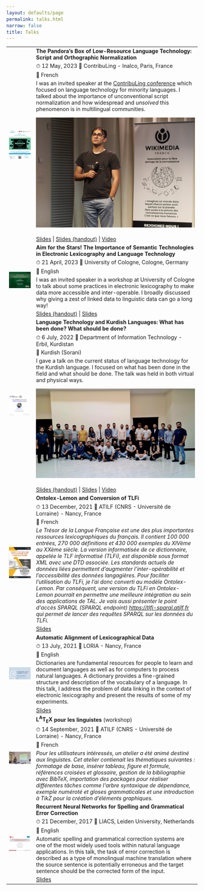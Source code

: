 ```yaml
---
layout: defaults/page
permalink: talks.html
narrow: false
title: Talks
---
```



<html>
<head>
		<style>
		.revcap {
		display: inline-block;
		text-transform: uppercase;
		-webkit-transform: rotateY(180deg);
		-moz-transform: rotateY(180deg);
		-ms-transform: rotateY(180deg);
		transform: rotateY(180deg);
		}
		</style>
</head>

<body>



<div class="container">
  <div class="row">
    <div class="col-12">
		<table class="table table-image table-responsive">
		  <tbody>
		  	<tr>
		      <td class="w-25" rowspan="5">
			      <a href="/docs/images/ContribuLing_2023_Poster.jpg" target="_blank"><img src="/docs/images/ContribuLing_2023_Poster.jpg" class="img-fluid img-thumbnail" alt="Sina Ahmadi's talk at ContribuLing 2023 about unconventional script normalization"></a>
		      </td>
		      <td><b>The Pandora’s Box of Low-Resource Language Technology: Script and Orthographic Normalization</b></td>
		    </tr>
		    <tr>
			    <td>⏱ 12 May, 2023 📍 ContribuLing - Inalco, Paris, France</td>
			  </tr>
		    <tr>
			    <td>
			    	📝 French
					</td>
			  </tr>
			  <tr>
			    <td>
			    	I was an invited speaker at the <a href="https://meta.wikimedia.org/wiki/ContribuLing_2023" target="_blank">ContribuLing conference</a> which focused on language technology for minority languages. I talked about the importance of unconventional script normalization and how widespread and <i>unsolved</i> this phenomenon is in multilingual communities. 
			    <p>
			    	<a href="/docs/pictures/ContribuLing_2023_Sina_Ahmadi.jpg" target="_blank"><img src="/docs/pictures/ContribuLing_2023_Sina_Ahmadi.jpg" class="img-fluid img-thumbnail" alt="Contribuling 2023 Sina Ahmadi"></a>
			   	</p>
			   	</td>
			  </tr>
			  <tr>
			  	<td>
			  	<a href="docs/slides/ContribuLing2023-Sina.pdf" target="_blank">Slides</a>
				  | 
					<a href="docs/slides/ContribuLing2023-Sina_handout.pdf" target="_blank">Slides (handout)</a>
					|
					<a href="https://www.youtube.com/live/cYs9P1xuC9E?feature=share&t=24442" target="_blank">Video</a>
					</td>
			  </tr>
		  	<tr>
		      <td class="w-25" rowspan="5">
			      <a href="/docs/images/talk_Cologne_2023.png" target="_blank"><img src="/docs/images/talk_Cologne_2023.png" class="img-fluid img-thumbnail" alt="Sina Ahmadi's talk at University of Cologne"></a>
		      </td>
		      <td><b>Aim for the Stars! The Importance of Semantic Technologies in Electronic Lexicography and Language Technology</b></td>
		    </tr>
		    <tr>
			    <td>⏱ 21 April, 2023 📍 University of Cologne, Cologne, Germany</td>
			  </tr>
		    <tr>
			    <td>
			    	📝 English
					</td>
			  </tr>
			  <tr>
			    <td>
			    	I was an invited speaker in a workshop at University of Cologne to talk about some practices in electronic lexicography to make data more accessible and inter-operable. I broadly discussed why giving a zest of linked data to linguistic data can go a long way!
			    </td>
			  </tr>
			  <tr>
			  	<td>
			  	<a href="docs/slides/Cologne_presentation_handout.pdf" target="_blank">Slides (handout)</a>
				  | 
					<a href="docs/slides/Cologne_presentation.pdf" target="_blank">Slides</a>
					</td>
			  </tr>
		    <tr>
		      <td class="w-25" rowspan="5">
			      <a href="/docs/images/Talk_KIT_Sina_flyer.jpg" target="_blank"><img src="/docs/images/Talk_KIT_Sina_flyer.jpg" class="img-fluid img-thumbnail" alt="Sina Ahmadi's talk at the Department of Information Technology"></a>
		      </td>
		      <td><b>Language Technology and Kurdish Languages: What has been done? What should be done?</b></td>
		    </tr>
		    <tr>
			    <td>⏱ 6 July, 2022 📍 Department of Information Technology - Erbil, Kurdistan</td>
			  </tr>
		    <tr>
			    <td>
			    	📝 Kurdish (Sorani)
					</td>
			  </tr>
			  <tr>
			    <td>
			    	I gave a talk on the current status of language technology for the Kurdish language. I focused on what has been done in the field and what should be done. The talk was held in both virtual and physical ways. 
						<p>
			    	<a href="/docs/pictures/KRG_DIT_Sina_Ahmadi_talk_July2023.JPG" target="_blank"><img src="/docs/pictures/KRG_DIT_Sina_Ahmadi_talk_July2023.JPG" class="img-fluid img-thumbnail" alt="KRG DIT 2022 talk Sina Ahmadi"></a>
			   	</p>
			    </td>
			  </tr>
			  <tr>
			  	<td>
			  	<a href="https://sinaahmadi.github.io/docs/KIT_Sina_handout.pdf" target="_blank">Slides (handout)</a>
				  | 
					<a href="https://sinaahmadi.github.io/docs/KIT_Sina.pdf" target="_blank">Slides</a>
					|
					<a href="https://youtu.be/f6uMQkXOfFY" target="_blank">Video</a>
					</td>
			  </tr>
			  <tr>
		      <td class="w-25" rowspan="5">
			      <a href="/docs/images/Talk_ATILF_Ontolex-TLFi.png" target="_blank"><img src="/docs/images/Talk_ATILF_Ontolex-TLFi.png" class="img-fluid img-thumbnail" alt="ATILF TLFi Ontolex-Lemon"></a>
		      </td>
		      <td><b>Ontolex-Lemon and Conversion of TLFi</b></td>
		    </tr>
		    <tr>
			    <td>⏱ 13 December, 2021 📍 ATILF (CNRS - Université de Lorraine) - Nancy, France</td>
			 </tr>
			 <tr>
			    <td>
			    	📝 French
					</td>
			  </tr>
			  <tr>
			    <td>
			    	<i>Le Trésor de la Langue Française est une des plus importantes ressources lexicographiques du français. Il contient 100 000 entrées, 270 000 définitions et 430 000 exemples du XIVème au XXème siècle. La version informatisée de ce dictionnaire, appelée le TLF informatisé (TLFi), est disponible sous format XML avec une DTD associée.
						Les standards actuels de données liées permettent d’augmenter l’inter-opérabilité et l’accessibilité des données langagières. Pour faciliter l’utilisation du TLFi, je l’ai donc converti au modèle Ontolex-Lemon. Par conséquent, une version du TLFi en Ontolex-Lemon pourrait en permettre une meilleure intégration au sein des applications de TAL. Je vais aussi présenter le point d'accès SPARQL (SPARQL endpoint) <a href="https://tlfi-sparql.atilf.fr/" target="_blank">https://tlfi-sparql.atilf.fr</a> qui permet de lancer des requêtes SPARQL sur les données du TLFi.</i>
			    </td>
			  </tr>
			  <tr>
			  	<td>
					<a href="https://raw.githubusercontent.com/sinaahmadi/sinaahmadi.github.io/master/docs/slides/Talk_TLFi_Ontolex-Lemon.pdf" target="_blank">Slides</a>
					</td>
			  </tr>
			<tr>
		      <td class="w-25" rowspan="5">
			      <a href="/docs/images/Talk_CafeTAL-July2021.png" target="_blank"><img src="/docs/images/Talk_CafeTAL-July2021.png" class="img-fluid img-thumbnail" alt="Talk_CafeTAL-July2021"></a>
		      </td>
		      <td><b>Automatic Alignment of Lexicographical Data</b></td>
		    </tr>
		    <tr>
			    <td>⏱ 13 July, 2021 📍 LORIA - Nancy, France</td>
			 </tr>
			 <tr>
			    <td>📝 English</td>
			 </tr>
			  <tr>
			    <td>
			    	Dictionaries are fundamental resources for people to learn and document languages as well as for computers to process natural languages. A dictionary provides a fine-grained structure and description of the vocabulary of a language. In this talk, I address the problem of data linking in the context of electronic lexicography and present the results of some of my experiments.
			    </td>
			  </tr>
			  <tr>
			  	<td>
					<a href="https://raw.githubusercontent.com/sinaahmadi/sinaahmadi.github.io/master/docs/slides/Talk_CafeTAL-July2021.pdf" target="_blank">Slides</a>
					</td>
			  </tr>
		  	<tr>
		      <td class="w-25" rowspan="4">
			      <a href="/docs/images/Talk_ATILF_LaTeX.jpg" target="_blank"><img src="/docs/images/Talk_ATILF_LaTeX.jpg" class="img-fluid img-thumbnail" alt="LaTeX pour les linguistes"></a>
		      </td>
		      <td><b><span class="latex">L<sup>A</sup>T<sub>E</sub>X</span> pour les linguistes</b> (workshop)</td>
		    </tr>
		    <tr>
			    <td>⏱ 14 September, 2021 📍 ATILF (CNRS - Université de Lorraine) - Nancy, France</td>
			 </tr>
			 <tr>
			    <td>📝 French</td>
			 </tr>
			  <tr>
			    <td>
			    	<i>
			    		Pour les utilisateurs intéressés, un atelier a été animé destiné aux linguistes. Cet atelier contienait les thématiques suivantes : formatage de base, insérer tableau, figure et formule, références croisées et glossaire, gestion de la bibliographie avec BibTeX, importation des packages pour réaliser différentes tâches comme l'arbre syntaxique de dépendance, exemple numéroté et gloses grammaticales et une introduction à TikZ pour la création d’éléments graphiques.
			    	</i>
			    </td>
			  </tr>
		    <tr>
		      <td class="w-25" rowspan="5">
			      <a href="/docs/images/Talk_Masters_thesis_slides.png" target="_blank"><img src="/docs/images/Talk_Masters_thesis_slides.png" class="img-fluid img-thumbnail" alt="Talk_Masters_thesis_slides"></a>
		      </td>
		      <td><b>Recurrent Neural Networks for Spelling and Grammatical Error Correction</b></td>
		    </tr>
		    <tr>
			    <td>⏱ 21 December, 2017 📍 LIACS, Leiden University, Netherlands</td>
			 </tr>
			 <tr>
			    <td>📝 English</td>
			 </tr>
			<tr>
			<td>
				Automatic spelling and grammatical correction systems are one of the most widely used tools within natural language applications. In this talk, the task of error correction is described as a type of monolingual machine translation where the source sentence is potentially erroneous and the target sentence should be the corrected form of the input. 
			</td>
			</tr>
			<tr>
		  	<td>
				<a href="docs/slides/Talk_Masters_thesis_slides.pdf" target="_blank">Slides</a>
				</td>
		  </tr>	
		  </tbody>
		</table>   
    </div>
  </div>
</div>
 


</body>

